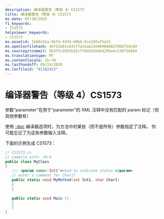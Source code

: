 ```yaml
---
description: 编译器警告（等级 4）CS1573
title: 编译器警告（等级 4）CS1573
ms.date: 07/20/2015
f1_keywords:
- CS1573
helpviewer_keywords:
- CS1573
ms.assetid: 1b68cb1a-9bfd-4343-b9b6-8ce195af5e23
ms.openlocfilehash: 4ef31b81c64177a1eaa13e969b6882fd68f5dc69
ms.sourcegitcommit: 5b475c1855b32cf78d2d1bbb4295e4c236f39464
ms.translationtype: MT
ms.contentlocale: zh-CN
ms.lasthandoff: 09/24/2020
ms.locfileid: "91182423"
---
```

# <a name="compiler-warning-level-4-cs1573"></a>编译器警告（等级 4）CS1573

参数“parameter”在用于“parameter”的 XML 注释中没有匹配的 param 标记（但其他参数有）  
  
 使用 [-doc](../language-reference/compiler-options/doc-compiler-option.md) 编译器选项时，为方法中的某些（而不是所有）参数指定了注释。 你可能忘记了为这些参数输入注释。  
  
 下面的示例生成 CS1573：  
  
```csharp  
// CS1573.cs  
// compile with: /W:4  
public class MyClass  
{  
   /// <param name='Int1'>Used to indicate status.</param>  
   // enter a comment for Char1?  
   public static void MyMethod(int Int1, char Char1)  
   {  
   }  
  
   public static void Main ()  
   {  
   }  
}  
```
